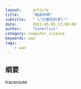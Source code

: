 ```yaml
---
layout:     article
title:      "路由中转"
subtitle:   " \"计算机科学\""
date:       2021-05-05 13:00:00
author:     "Conerlius"
category: computer_science
keywords: wan
tags:
    - wan
---
```


## 纲要

traceroute